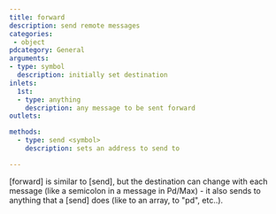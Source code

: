 ```yaml
---
title: forward
description: send remote messages
categories:
 - object
pdcategory: General
arguments:
- type: symbol
  description: initially set destination
inlets:
  1st:
  - type: anything
    description: any message to be sent forward
outlets:

methods:
  - type: send <symbol>
    description: sets an address to send to

---
```


[forward] is similar to [send], but the destination can change with each message (like a semicolon in a message in Pd/Max) - it also sends to anything that a [send] does (like to an array, to "pd", etc..).

